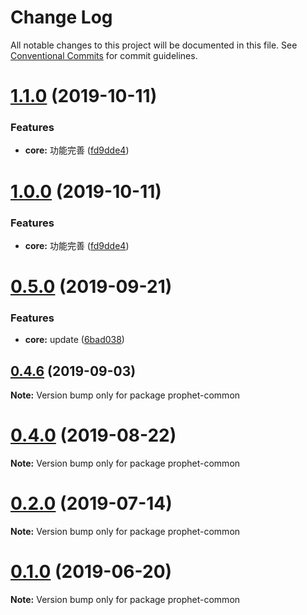 # Change Log

All notable changes to this project will be documented in this file.
See [Conventional Commits](https://conventionalcommits.org) for commit guidelines.

# [1.1.0](https://github.com/stbui/prophet/compare/v0.4.6...v1.1.0) (2019-10-11)


### Features

* **core:** 功能完善 ([fd9dde4](https://github.com/stbui/prophet/commit/fd9dde4))





# [1.0.0](https://github.com/stbui/prophet/compare/v0.4.6...v1.0.0) (2019-10-11)


### Features

* **core:** 功能完善 ([fd9dde4](https://github.com/stbui/prophet/commit/fd9dde4))





# [0.5.0](https://github.com/stbui/prophet/compare/v0.4.6...v0.5.0) (2019-09-21)


### Features

* **core:** update ([6bad038](https://github.com/stbui/prophet/commit/6bad038))





## [0.4.6](https://github.com/stbui/prophet/compare/v0.4.5...v0.4.6) (2019-09-03)

**Note:** Version bump only for package prophet-common





# [0.4.0](https://github.com/stbui/prophet/compare/v0.3.0...v0.4.0) (2019-08-22)

**Note:** Version bump only for package prophet-common





# [0.2.0](https://github.com/stbui/prophet/compare/v0.1.20...v0.2.0) (2019-07-14)

**Note:** Version bump only for package prophet-common





# [0.1.0](https://github.com/stbui/react-admin-kit/compare/v0.0.6...v0.1.0) (2019-06-20)

**Note:** Version bump only for package prophet-common
